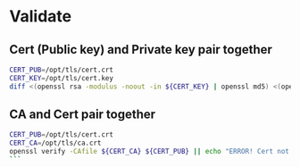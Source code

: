 # Validate

## Cert (Public key) and Private key pair together

```sh
CERT_PUB=/opt/tls/cert.crt
CERT_KEY=/opt/tls/cert.key
diff <(openssl rsa -modulus -noout -in ${CERT_KEY} | openssl md5) <(openssl x509 -modulus -noout -in ${CERT_PUB} | openssl md5) && echo Public and Private key validated and match.
```

## CA and Cert pair together

````sh
CERT_PUB=/opt/tls/cert.crt
CERT_CA=/opt/tls/ca.crt
openssl verify -CAfile ${CERT_CA} ${CERT_PUB} || echo "ERROR! Cert not signed by specified CA"
```